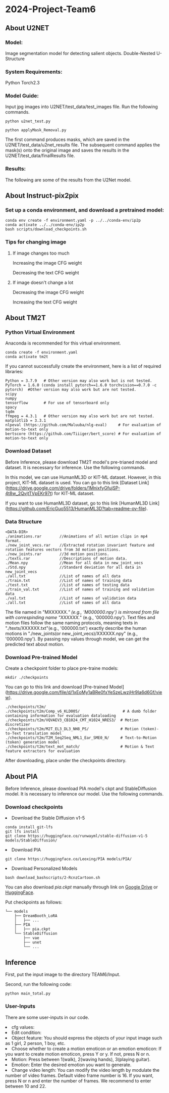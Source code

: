# 2024-Project-Team6

## About U2NET

### Model:
Image segmentation model for detecting salient objects.
Double-Nested U-Structure

### System Requirements: 
Python
Torch2.3

### Model Guide:
Input jpg images into U2NET/test_data/test_images file.
Run the following commands.
```
python u2net_test.py

python applyMask_Removal.py
```
The first command produces masks, which are saved in the U2NET/test_data/u2net_results file.
The subsequent command applies the mask(s) onto the original image and saves the results in the U2NET/test_data/finalResults file.

### Results:
The following are some of the results from the U2Net model.

## About Instruct-pix2pix

### Set up a conda environment, and download a pretrained model:
```
conda env create -f environment.yaml -p ../../conda-env/ip2p
conda activate ../../conda-env/ip2p
bash scripts/download_checkpoints.sh
```
### Tips for changing image
1. If image changes too much

    Increasing the image CFG weight
   
    Decreasing the text CFG weight
   
3. If image doesn't change a lot
   
    Decreasing the image CFG weight
   
    Increasing the text CFG weight

## About TM2T

### Python Virtual Environment

Anaconda is recommended for this virtual environment.

```
conda create -f environment.yaml
conda activate tm2t
```

If you cannot successfully create the environment, here is a list of required libraries:
```
Python = 3.7.9   # Other version may also work but is not tested.
PyTorch = 1.6.0 (conda install pytorch==1.6.0 torchvision==0.7.0 -c pytorch)  #Other version may also work but are not tested.
scipy
numpy
tensorflow       # For use of tensorboard only
spacy
tqdm
ffmpeg = 4.3.1   # Other version may also work but are not tested.
matplotlib = 3.3.1
nlpeval (https://github.com/Maluuba/nlg-eval)     # For evaluation of motion-to-text only
bertscore (https://github.com/Tiiiger/bert_score) # For evaluation of motion-to-text only
```

### Download Dataset

Before Inference, please download TM2T model's pre-trianed model and dataset. It is necessary for inference.
Use the following commands.

In this model, we can use HumanML3D or KIT-ML dataset. However, in this project, KIT-ML dataset is used.
You can go to this link [Dataset Link] (https://drive.google.com/drive/folders/1MnixfyGfujSP-4t8w_2QvjtTVpEKr97t) for KIT-ML dataset.

If you want to use HumanML3D dataset, go to this link [HumanML3D Link] (https://github.com/EricGuo5513/HumanML3D?tab=readme-ov-file).

### Data Structure
```
<DATA-DIR>
./animations.rar        //Animations of all motion clips in mp4 format.
./new_joint_vecs.rar    //Extracted rotation invariant feature and rotation features vectors from 3d motion positions.
./new_joints.rar        //3d motion positions.
./texts.rar             //Descriptions of motion data.
./Mean.npy              //Mean for all data in new_joint_vecs
./Std.npy               //Standard deviation for all data in new_joint_vecs
./all.txt               //List of names of all data
./train.txt             //List of names of training data
./test.txt              //List of names of testing data
./train_val.txt         //List of names of training and validation data
./val.txt               //List of names of validation data
./all.txt               //List of names of all data
```

The file named in "MXXXXXX.*" (e.g., 'M000000.npy') is mirrored from file with correspinding name "XXXXXX.*" (e.g., '000000.npy'). Text files and motion files follow the same naming protocols, meaning texts in "./texts/XXXXXX.txt"(e.g., '000000.txt') exactly describe the human motions in "./new_joints(or new_joint_vecs)/XXXXXX.npy" (e.g., '000000.npy'). By passing npy values through model, we can get the predicted text about motion.


### Download Pre-trained Model
Create a checkpoint folder to place pre-traine models:
```
mkdir ./checkpoints
```

You can go to this link and download [Pre-trained Model] (https://drive.google.com/file/d/1xEoMy1aBRe0fxYeSzeLwzjHr9Ia6d6Gf/view).

```
./checkpoints/t2m/
./checkpoints/t2m/Comp_v6_KLD005/                   # A dumb folder containing information for evaluation dataloading
./checkpoints/t2m/VQVAEV3_CB1024_CMT_H1024_NRES3/  # Motion discretizer
./checkpoints/t2m/M2T_EL3_DL3_NH8_PS/              # Motion (token)-to-Text translation model
./checkpoints/t2m/T2M_Seq2Seq_NML1_Ear_SME0_N/     # Text-to-Motion (token) generation model
./checkpoints/t2m/text_mot_match/                  # Motion & Text feature extractors for evaluation
```

After downloading, place under the checkpoints directory.



## About PIA

Before Inference, please download PIA model's ckpt and StableDiffusion model. It is necessary to inference our model.
Use the following commands.

### Download checkpoints
<li>Download the Stable Diffusion v1-5</li>

```
conda install git-lfs
git lfs install
git clone https://huggingface.co/runwayml/stable-diffusion-v1-5 models/StableDiffusion/
```

<li>Download PIA</li>

```
git clone https://huggingface.co/Leoxing/PIA models/PIA/
```

<li>Download Personalized Models</li>

```
bash download_bashscripts/2-RcnzCartoon.sh
```


You can also download *pia.ckpt* manually through link on [Google Drive](https://drive.google.com/file/d/1RL3Fp0Q6pMD8PbGPULYUnvjqyRQXGHwN/view?usp=drive_link)
or [HuggingFace](https://huggingface.co/Leoxing/PIA).

Put checkpoints as follows:
```
└── models
    ├── DreamBooth_LoRA
    │   ├── ...
    ├── PIA
    │   ├── pia.ckpt
    └── StableDiffusion
        ├── vae
        ├── unet
        └── ...
```

## Inference
First, put the input image to the directory TEAM6/Input.

Second, run the following code:
```
python main_total.py
```
### User-Inputs
There are some user-inputs in our code.

<li>cfg values: </li>
<li>Edit condition: </li>
<li>Object feature: You should express the objects of your input image such as 1 girl, 2 person, 1 boy, etc.</li>
<li>Choose whether to create a motion emoticon or an emotion emoticon: If you want to create motion emoticon, press Y or y. If not, press N or n.</li>
<li>Motion: Press between 1(walk), 2(waving hands), 3(playing guitar). </li>
<li>Emotion: Enter the desired emotion you want to generate.</li>
<li>Change video length: You can modify the video length by modulate the number of video frames. Default video frame number is 16. If you want, press N or n and enter the number of frames. We recommend to enter between 10 and 22.</li>
